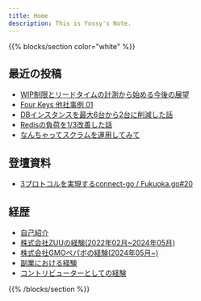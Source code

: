 ```yaml
---
title: Home
description: This is Yossy's Note.
---
```


{{% blocks/section color="white" %}}

## 最近の投稿

- [WIP制限とリードタイムの計測から始める今後の展望](/blog/future-prospects-wip-limit-lead-time)
- [Four Keys 他社事例 01](/blog/four-keys-case-study-01)
- [DBインスタンスを最大6台から2台に削減した話](/blog/db-instance-reduction)
- [Redisの負荷を1/3改善した話](/blog/redis-load-reduction)
- [なんちゃってスクラムを運用してみて](/blog/wannabe-scrum)

## 登壇資料

- [3プロトコルを実現するconnect-go / Fukuoka.go#20](https://speakerdeck.com/yoshihiro_shu/fukuoka-dot-go)

## 経歴

- [自己紹介](/profile/introduction)
- [株式会社ZUUの経験(2022年02月~2024年05月)](/profile/zuu-career)
- [株式会社GMOペパボの経験(2024年05月~)](/profile/gmo-pepabo-career)
- [副業における経験](/profile/side-job)
- [コントリビューターとしての経験](/profile/contributer)

{{% /blocks/section %}}
